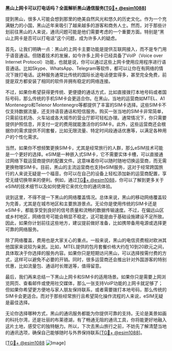 **黑山上网卡可以打电话吗？全面解析黑山通信服务[[TG💪+ @esim1088](https://t.me/s/esim1088)]**

提到黑山，很多人可能会想到那里的绝美自然风光和悠久的历史文化。作为一个充满魅力的小国，黑山近年来吸引了越来越多的游客和商务人士。然而，对于那些计划前往黑山的人来说，通讯问题可能是他们需要考虑的一个重要方面。特别是“黑山上网卡是否可以打电话”这个问题，成为许多人的疑虑。

首先，让我们明确一点：黑山的上网卡主要功能是提供互联网接入，而不是专门用于语音通话。但随着技术的发展，如今许多上网卡已经具备了VoIP（Voice over Internet Protocol）功能，也就是说，你可以通过这些上网卡使用应用程序进行语音通话。比如Skype、WhatsApp、Telegram等软件，都可以让你在有网络的情况下拨打电话。这种服务通常比传统的国际长途电话便宜得多，甚至完全免费，前提是双方都安装了相同的软件并拥有稳定的网络连接。

不过，如果你希望获得更传统、更便捷的通话方式，比如直接拨打本地号码或者国际号码，那么传统的手机SIM卡会更适合你。在黑山，当地的运营商如MTEL、A1 Montenegro和Telenor Montenegro等都提供了丰富的SIM卡选择。这些SIM卡不仅支持数据流量，还支持语音通话和短信服务。购买一张当地的SIM卡非常简单，只需前往机场、火车站或各大城市的营业厅即可轻松办理。通常情况下，你只需要提供护照信息，并支付一定的费用就能激活你的SIM卡。此外，这些运营商还会根据你的需求提供不同套餐，比如无限流量、特定时间段通话优惠等，以满足各种用户的个性化需求。

当然，如果你不想频繁更换SIM卡，尤其是经常旅行的人群，那么eSIM技术可能是一个更好的选择。eSIM是一种嵌入式SIM卡，它不需要实体卡槽，可以直接通过网络下载运营商提供的配置文件。这意味着你可以随时随地切换运营商，而无需更换物理SIM卡。目前，黑山的主流运营商也支持eSIM服务，这对于经常跨国旅行的人来说无疑是一个福音。你可以在自己的设备上轻松添加新的运营商配置，享受无缝切换带来的便利。例如，通过[TG💪+ @esim1088](https://t.me/s/esim1088)，你可以了解到更多关于eSIM的技术细节以及如何使用它来优化你的通讯体验。

说到这里，不得不提一下黑山的网络覆盖情况。总体来说，黑山的移动网络覆盖较为完善，尤其是在城市地区和主要旅游景点。无论你是使用传统的SIM卡还是eSIM卡，都能享受到良好的信号质量和流畅的数据传输速度。不过，在偏远山区或乡村地区，网络信号可能会稍显不稳定，这可能是由于基础设施建设不足所致。因此，如果你计划前往这些地方，建议提前做好准备，比如携带备用电源或选择更可靠的网络服务。

除了网络覆盖，费用也是大家关心的重点。一般来说，黑山的电信资费相对欧洲其他国家来说较为亲民。比如，MTEL提供的包月套餐价格大约在10到20欧元之间，具体取决于你选择的服务内容。如果你只是短期访问黑山，可以选择按需付费的方式，这样可以避免不必要的开销。同时，很多运营商还会推出针对外国游客的特别优惠，比如流量包、通话时长赠送等，值得留意。

最后，我们再来总结一下黑山上网卡和SIM卡的适用场景。如果你只是需要上网浏览网页、查看邮件或使用社交媒体，那么一张支持VoIP功能的上网卡就足够了；但如果你希望更方便地与家人朋友保持联系，或者需要拨打本地号码，那么传统的SIM卡会更适合。而对于那些经常旅行且希望简化操作流程的人来说，eSIM无疑是最佳选择。

无论你选择哪种方式，黑山的通讯服务都能为你提供可靠的支持。无论是美景如画的科托尔湾，还是壮丽的布莱德湖，有了畅通无阻的通讯工具，你将能更好地融入这片土地，感受它的独特魅力。所以，下次去黑山旅行之前，不妨先了解清楚当地的通讯选项，确保自己能够随时与外界保持联系[[TG💪+ @esim1088](https://t.me/s/esim1088)]。

[[TG💪+ @esim1088](https://t.me/s/esim1088) ![Image](https://i.postimg.cc/4NQfJmqS/Snipaste-2025-05-13-00-14-12.png)]